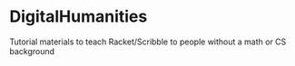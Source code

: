 # DigitalHumanities
Tutorial materials to teach Racket/Scribble to people without a math or CS background
